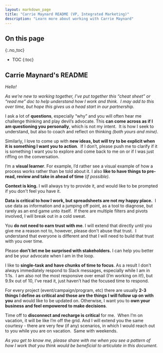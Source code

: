 ```yaml
---
layout: markdown_page
title: "Carrie Maynard README (VP, Integrated Marketing)"
description: "Learn more about working with Carrie Maynard"
---
```


## On this page
{:.no_toc}

- TOC
{:toc}

## Carrie Maynard's README

*Hello!*

*As we’re new to working together, I’ve put together this “cheat sheet” or “read me” doc to help understand how I work and think.  I may add to this over time, but hope this gives us a head start in our partnership.*

I ask a lot of **questions**, especially “why” and you will often hear me challenge thinking and play devil’s advocate. This **can come across as if I am questioning you personally**, which is not my intent.  It is how I seek to understand, but also to coach and reflect on thinking *(both yours and mine)*.

Similarly, I love to come up with **new ideas, but will try to be explicit when it is something I want you to action**.  If I don’t, please push me to clarify if it is something I want you to explore and come back to me on or if I was just riffing on the conversation.

I’m a **visual learner**. For example, I’d rather see a visual example of how a process works rather than be told about it. I also **like to have things to pre-read, review and take in ahead of time** (*if possible)*.

**Context is king.** I will always try to provide it, and would like to be prompted if you don't feel you have it.

**Data is critical to how I work, but spreadsheets are not my happy place.**  I use data as information and a jumping off point, as a tool to diagnose, but rarely as an end game unto itself.  If there are multiple filters and pivots involved, I will break out in a cold sweat.

You **do not need to earn trust with me**. I will extend that directly until you give me a reason not to, however, please don't abuse that trust.  I understand that everyone is different and that I will need to build that trust with you over time.

Please **don't let me be surprised with stakeholders.** I can help you better and be your advocate when I am in the loop.

I like to **single-task and have chunks of time to focus**. As a result I don't always immediately respond to Slack messages, especially while I am in 1:1s.  I am also not the most responsive over email (I’m working on it!), but 9.9x out of 10, I’ve read it, just haven’t had the focused time to respond.

For every project (event/campaign/program, etc) there are usually **2-3 things I define as critical and those are the things I will follow up on with you** and would like to be updated on. Otherwise, I want you to **own your business and feel empowered to make decisions**.

Time off to **disconnect and recharge is critical** for me.  When I’m on vacation, it will be like I’m off the grid. And I will extend you the same courtesy - there are very few (if any) scenarios, in which I would reach out to you while you are on vacation.  Same with weekends.

*As you get to know me, please share with me when you see a pattern of how I work that you think would be beneficial to articulate in this document.*
